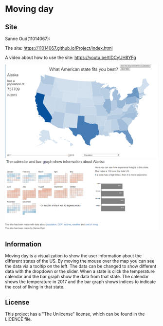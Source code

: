 # Moving day 
## Site
Sanne Oud(11014067): 

The site: https://11014067.github.io/Project/index.html

A video about how to use the site: https://youtu.be/tIDCyUH8YFg

![](doc/site1.png)
![](doc/site2.png)

## Information
Moving day is a visualization to show the user information about the different states of the US. 
By moving the mouse over the map you can see the data via a tooltip on the left. 
The data can be changed to show different data with the dropdown or the slider.
When a state is click the temperature calendar and the bar graph show the data from that state.
The calendar shows the temperature in 2017 and the bar graph shows indices to indicate the cost of living in that state.

## License
This project has a "The Unlicense" license, which can be found in the LICENCE file.
